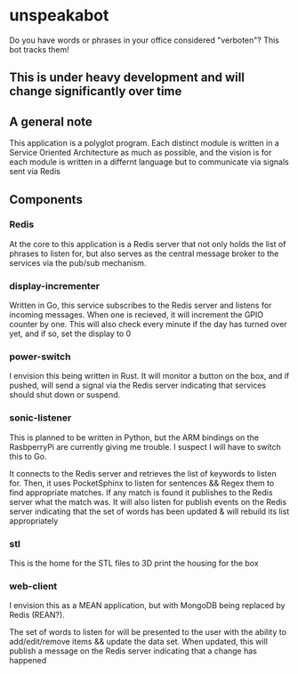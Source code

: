 # unspeakabot
Do you have words or phrases in your office considered "verboten"? This bot tracks them!

## This is under heavy development and will change significantly over time

## A general note
This application is a polyglot program. Each distinct module is written in a Service Oriented Architecture as much as possible, and the vision is for each module is written in a differnt language but to communicate via signals sent via Redis

## Components

### Redis
At the core to this application is a Redis server that not only holds the list of phrases to listen for, but also serves as the central message broker to the services via the pub/sub mechanism.

### display-incrementer
Written in Go, this service subscribes to the Redis server and listens for incoming messages. When one is recieved, it will increment the GPIO counter by one. This will also check every minute if the day has turned over yet, and if so, set the display to 0

### power-switch
I envision this being written in Rust. It will monitor a button on the box, and if pushed, will send a signal via the Redis server indicating that services should shut down or suspend.

### sonic-listener
This is planned to be written in Python, but the ARM bindings on the RasbperryPi are currently giving me trouble. I suspect I will have to switch this to Go.

It connects to the Redis server and retrieves the list of keywords to listen for. Then, it uses PocketSphinx to listen for sentences && Regex them to find appropriate matches. If any match is found it publishes to the Redis server what the match was. It will also listen for publish events on the Redis server indicating that the set of words has been updated & will rebuild its list appropriately

### stl
This is the home for the STL files to 3D print the housing for the box

### web-client
I envision this as a MEAN application, but with MongoDB being replaced by Redis (REAN?). 

The set of words to listen for will be presented to the user with the ability to add/edit/remove items && update the data set. When updated, this will publish a message on the Redis server indicating that a change has happened
